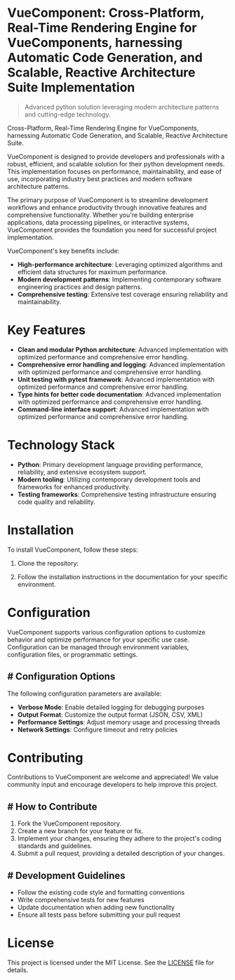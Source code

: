 <!-- fallback_VueComponent_20251019121442_90730 -->

# VueComponent: Cross-Platform, Real-Time Rendering Engine for VueComponents, harnessing Automatic Code Generation, and Scalable, Reactive Architecture Suite Implementation
> Advanced python solution leveraging modern architecture patterns and cutting-edge technology.

Cross-Platform, Real-Time Rendering Engine for VueComponents, harnessing Automatic Code Generation, and Scalable, Reactive Architecture Suite.

VueComponent is designed to provide developers and professionals with a robust, efficient, and scalable solution for their python development needs. This implementation focuses on performance, maintainability, and ease of use, incorporating industry best practices and modern software architecture patterns.

The primary purpose of VueComponent is to streamline development workflows and enhance productivity through innovative features and comprehensive functionality. Whether you're building enterprise applications, data processing pipelines, or interactive systems, VueComponent provides the foundation you need for successful project implementation.

VueComponent's key benefits include:

* **High-performance architecture**: Leveraging optimized algorithms and efficient data structures for maximum performance.
* **Modern development patterns**: Implementing contemporary software engineering practices and design patterns.
* **Comprehensive testing**: Extensive test coverage ensuring reliability and maintainability.

# Key Features

* **Clean and modular Python architecture**: Advanced implementation with optimized performance and comprehensive error handling.
* **Comprehensive error handling and logging**: Advanced implementation with optimized performance and comprehensive error handling.
* **Unit testing with pytest framework**: Advanced implementation with optimized performance and comprehensive error handling.
* **Type hints for better code documentation**: Advanced implementation with optimized performance and comprehensive error handling.
* **Command-line interface support**: Advanced implementation with optimized performance and comprehensive error handling.

# Technology Stack

* **Python**: Primary development language providing performance, reliability, and extensive ecosystem support.
* **Modern tooling**: Utilizing contemporary development tools and frameworks for enhanced productivity.
* **Testing frameworks**: Comprehensive testing infrastructure ensuring code quality and reliability.

# Installation

To install VueComponent, follow these steps:

1. Clone the repository:


2. Follow the installation instructions in the documentation for your specific environment.

# Configuration

VueComponent supports various configuration options to customize behavior and optimize performance for your specific use case. Configuration can be managed through environment variables, configuration files, or programmatic settings.

## # Configuration Options

The following configuration parameters are available:

* **Verbose Mode**: Enable detailed logging for debugging purposes
* **Output Format**: Customize the output format (JSON, CSV, XML)
* **Performance Settings**: Adjust memory usage and processing threads
* **Network Settings**: Configure timeout and retry policies

# Contributing

Contributions to VueComponent are welcome and appreciated! We value community input and encourage developers to help improve this project.

## # How to Contribute

1. Fork the VueComponent repository.
2. Create a new branch for your feature or fix.
3. Implement your changes, ensuring they adhere to the project's coding standards and guidelines.
4. Submit a pull request, providing a detailed description of your changes.

## # Development Guidelines

* Follow the existing code style and formatting conventions
* Write comprehensive tests for new features
* Update documentation when adding new functionality
* Ensure all tests pass before submitting your pull request

# License

This project is licensed under the MIT License. See the [LICENSE](https://github.com/pee331/VueComponent/blob/main/LICENSE) file for details.
